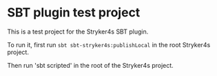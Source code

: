 # SBT plugin test project

This is a test project for the Stryker4s SBT plugin. 

To run it, first run `sbt sbt-stryker4s:publishLocal` in the root Stryker4s project. 

Then run 'sbt scripted' in the root of the Stryker4s project. 